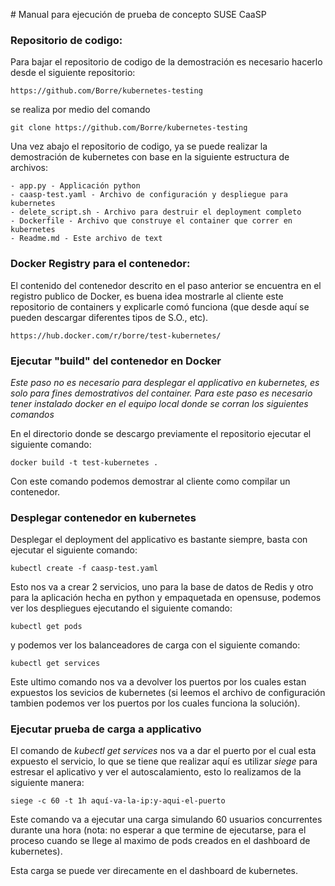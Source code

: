 # Manual para ejecución de prueba de concepto SUSE CaaSP


### Repositorio de codigo:

Para bajar el repositorio de codigo de la demostración es necesario hacerlo desde el siguiente repositorio:

	https://github.com/Borre/kubernetes-testing
	
se realiza por medio del comando

	git clone https://github.com/Borre/kubernetes-testing

Una vez abajo el repositorio de codigo, ya se puede realizar la demostración de kubernetes con base en la siguiente estructura de archivos:

	- app.py - Applicación python
	- caasp-test.yaml - Archivo de configuración y despliegue para kubernetes
	- delete_script.sh - Archivo para destruir el deployment completo
	- Dockerfile - Archivo que construye el container que correr en kubernetes
	- Readme.md - Este archivo de text

### Docker Registry para el contenedor:

El contenido del contenedor descrito en el paso anterior se encuentra en el registro publico de Docker, es buena idea mostrarle al cliente este repositorio de containers y explicarle comó funciona (que desde aquí se pueden descargar diferentes tipos de S.O., etc).

	https://hub.docker.com/r/borre/test-kubernetes/

### Ejecutar "build" del contenedor en Docker

*Este paso no es necesario para desplegar el applicativo en kubernetes, es solo para fines demostrativos del container. Para este paso es necesario tener instalado docker en el equipo local donde se corran los siguientes comandos*

En el directorio donde se descargo previamente el repositorio ejecutar el siguiente comando:

	docker build -t test-kubernetes .
	
Con este comando podemos demostrar al cliente como compilar un contenedor.

### Desplegar contenedor en kubernetes

Desplegar el deployment del applicativo es bastante siempre, basta con ejecutar el siguiente comando:

	kubectl create -f caasp-test.yaml
	
Esto nos va a crear 2 servicios, uno para la base de datos de Redis y otro para la aplicación hecha en python y empaquetada en opensuse, podemos ver los despliegues ejecutando el siguiente comando:

	kubectl get pods
	
y podemos ver los balanceadores de carga con el siguiente comando:

	kubectl get services
	
Este ultimo comando nos va a devolver los puertos por los cuales estan expuestos los sevicios de kubernetes (si leemos el archivo de configuración tambien podemos ver los puertos por los cuales funciona la solución).


### Ejecutar prueba de carga a applicativo

El comando de *kubectl get services* nos va a dar el puerto por el cual esta expuesto el servicio, lo que se tiene que realizar aquí es utilizar *siege* para estresar el aplicativo y ver el autoscalamiento, esto lo realizamos de la siguiente manera:

	siege -c 60 -t 1h aquí-va-la-ip:y-aqui-el-puerto
	
Este comando va a ejecutar una carga simulando 60 usuarios concurrentes durante una hora (nota: no esperar a que termine de ejecutarse, para el proceso cuando se llege al maximo de pods creados en el dashboard de kubernetes).

Esta carga se puede ver direcamente en el dashboard de kubernetes.